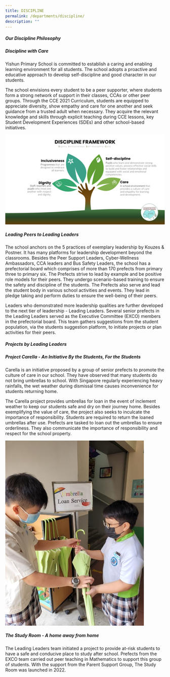 ```yaml
---
title: DISCIPLINE
permalink: /departments/discipline/
description: ""
---
```

##### **Our Discipline Philosophy**

##### **Discipline with Care**
Yishun Primary School is committed to establish a caring and enabling learning environment for all students. The school adopts a proactive and educative approach to develop self-discipline and good character in our students.

The school envisions every student to be a peer supporter, where students form a strong network of support in their classes, CCAs or other peer groups. Through the CCE 2021 Curriculum, students are equipped to appreciate diversity, show empathy and care for one another and seek guidance from a trusted adult when necessary. They acquire the relevant knowledge and skills through explicit teaching during CCE lessons, key Student Development Experiences (SDEs) and other school-based initiatives.

![](/images/Departments/DISCIPLINE/DM1.png)

##### **Leading Peers to Leading Leaders**
The school anchors on the 5 practices of exemplary leadership by Kouzes & Postner. It has many platforms for leadership development beyond the classrooms. Besides the Peer Support Leaders, Cyber-Wellness Ambassadors, CCA leaders and Bus Safety Leaders, the school has a prefectorial board which comprises of more than 170 prefects from primary three to primary six. The Prefects strive to lead by example and be positive role models for their peers. They undergo scenario-based training to ensure the safety and discipline of the students. The Prefects also serve and lead the student body in various school activities and events. They lead in pledge taking and perform duties to ensure the well-being of their peers.

Leaders who demonstrated more leadership qualities are further developed to the next tier of leadership - Leading Leaders. Several senior prefects in the Leading Leaders served as the Executive Committee (EXCO) members in the prefectorial board. This team gathers suggestions from the student population, via the students suggestion platform, to initiate projects or plan activities for their peers.

##### **Projects by Leading Leaders**
##### **Project Carella - An Initiative By the Students, For the Students**
Carella is an initiative proposed by a group of senior prefects to promote the culture of care in our school. They have observed that many students do not bring umbrellas to school. With Singapore regularly experiencing heavy rainfalls, the wet weather during dismissal time causes inconvenience for students returning home.

The Carella project provides umbrellas for loan in the event of inclement weather to keep our students safe and dry on their journey home. Besides exemplifying the value of care, the project also seeks to inculcate the importance of responsibility. Students are required to return the loaned umbrellas after use. Prefects are tasked to loan out the umbrellas to ensure orderliness. They also communicate the importance of responsibility and respect for the school property.

![](/images/Departments/DISCIPLINE/DM3.jpg)

##### **The Study Room - A home away from home**
The Leading Leaders team initiated a project to provide at-risk students to have a safe and conducive place to study after school. Prefects from the EXCO team carried out peer teaching in Mathematics to support this group of students. With the support from the Parent Support Group, The Study Room was launched in 2022.